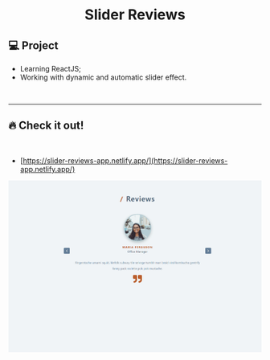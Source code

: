 <h1 align="center">
  Slider Reviews 
</h1>

## 💻 Project

- Learning ReactJS;
- Working with dynamic and automatic slider effect.

<p>&nbsp;&nbsp;</p>

---

## 🔥 Check it out!

</br>

- [https://slider-reviews-app.netlify.app/](https://slider-reviews-app.netlify.app/)
<p align="center">
  <img src="src/images/slider-gif.gif" />
</p>

<p>&nbsp;&nbsp;</p>
